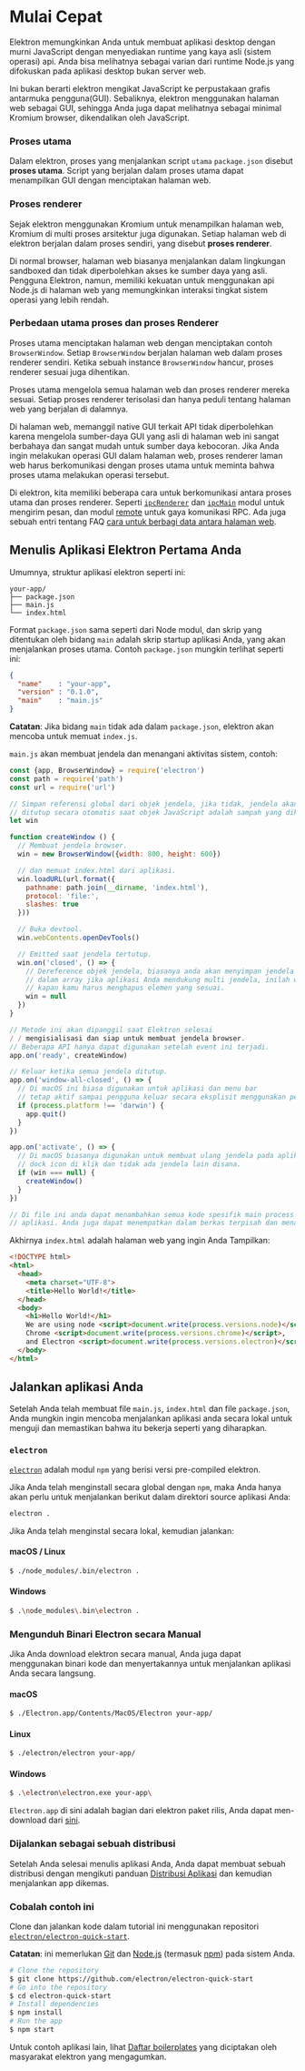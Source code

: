 # Mulai Cepat

Elektron memungkinkan Anda untuk membuat aplikasi desktop dengan murni JavaScript dengan menyediakan runtime yang kaya asli (sistem operasi) api. Anda bisa melihatnya sebagai varian dari runtime Node.js yang difokuskan pada aplikasi desktop bukan server web.

Ini bukan berarti elektron mengikat JavaScript ke perpustakaan grafis antarmuka pengguna(GUI). Sebaliknya, elektron menggunakan halaman web sebagai GUI, sehingga Anda juga dapat melihatnya sebagai minimal Kromium browser, dikendalikan oleh JavaScript.

### Proses utama

Dalam elektron, proses yang menjalankan script `utama` `package.json` disebut **proses utama**. Script yang berjalan dalam proses utama dapat menampilkan GUI dengan menciptakan halaman web.

### Proses renderer

Sejak elektron menggunakan Kromium untuk menampilkan halaman web, Kromium di multi proses arsitektur juga digunakan. Setiap halaman web di elektron berjalan dalam proses sendiri, yang disebut **proses renderer**.

Di normal browser, halaman web biasanya menjalankan dalam lingkungan sandboxed dan tidak diperbolehkan akses ke sumber daya yang asli. Pengguna Elektron, namun, memiliki kekuatan untuk menggunakan api Node.js di halaman web yang memungkinkan interaksi tingkat sistem operasi yang lebih rendah.

### Perbedaan utama proses dan proses Renderer

Proses utama menciptakan halaman web dengan menciptakan contoh `BrowserWindow`. Setiap `BrowserWindow` berjalan halaman web dalam proses renderer sendiri. Ketika sebuah instance `BrowserWindow` hancur, proses renderer sesuai juga dihentikan.

Proses utama mengelola semua halaman web dan proses renderer mereka sesuai. Setiap proses renderer terisolasi dan hanya peduli tentang halaman web yang berjalan di dalamnya.

Di halaman web, memanggil native GUI terkait API tidak diperbolehkan karena mengelola sumber-daya GUI yang asli di halaman web ini sangat berbahaya dan sangat mudah untuk sumber daya kebocoran. Jika Anda ingin melakukan operasi GUI dalam halaman web, proses renderer laman web harus berkomunikasi dengan proses utama untuk meminta bahwa proses utama melakukan operasi tersebut.

Di elektron, kita memiliki beberapa cara untuk berkomunikasi antara proses utama dan proses renderer. Seperti [`ipcRenderer`](../api/ipc-renderer.md) dan [`ipcMain`](../api/ipc-main.md) modul untuk mengirim pesan, dan modul [remote](../api/remote.md) untuk gaya komunikasi RPC. Ada juga sebuah entri tentang FAQ [cara untuk berbagi data antara halaman web](../faq.md#how-to-share-data-between-web-pages).

## Menulis Aplikasi Elektron Pertama Anda

Umumnya, struktur aplikasi elektron seperti ini:

```text
your-app/
├── package.json
├── main.js
└── index.html
```

Format `package.json` sama seperti dari Node modul, dan skrip yang ditentukan oleh bidang `main` adalah skrip startup aplikasi Anda, yang akan menjalankan proses utama. Contoh `package.json` mungkin terlihat seperti ini:

```json
{
  "name"    : "your-app",
  "version" : "0.1.0",
  "main"    : "main.js"
}
```

**Catatan**: Jika bidang `main` tidak ada dalam `package.json`, elektron akan mencoba untuk memuat `index.js`.

`main.js` akan membuat jendela dan menangani aktivitas sistem, contoh:

```javascript
const {app, BrowserWindow} = require('electron')
const path = require('path')
const url = require('url')

// Simpan referensi global dari objek jendela, jika tidak, jendela akan menyala
// ditutup secara otomatis saat objek JavaScript adalah sampah yang dikumpulkan.
let win

function createWindow () {
  // Membuat jendela browser.
  win = new BrowserWindow({width: 800, height: 600})

  // dan memuat index.html dari aplikasi.
  win.loadURL(url.format({
    pathname: path.join(__dirname, 'index.html'),
    protocol: 'file:',
    slashes: true
  }))

  // Buka devtool.
  win.webContents.openDevTools()

  // Emitted saat jendela tertutup.
  win.on('closed', () => {
    // Dereference objek jendela, biasanya anda akan menyimpan jendela
    // dalam array jika aplikasi Anda mendukung multi jendela, inilah waktunya
    // kapan kamu harus menghapus elemen yang sesuai.
    win = null
  })
}

// Metode ini akan dipanggil saat Elektron selesai
/ / mengisialisasi dan siap untuk membuat jendela browser.
// Beberapa API hanya dapat digunakan setelah event ini terjadi.
app.on('ready', createWindow)

// Keluar ketika semua jendela ditutup.
app.on('window-all-closed', () => {
  // Di macOS ini biasa digunakan untuk aplikasi dan menu bar
  // tetap aktif sampai pengguna keluar secara eksplisit menggunakan perintah Cmd + Q
  if (process.platform !== 'darwin') {
    app.quit()
  }
})

app.on('activate', () => {
  // Di macOS biasanya digunakan untuk membuat ulang jendela pada aplikasi ketika 
  // dock icon di klik dan tidak ada jendela lain disana.
  if (win === null) {
    createWindow()
  }
})

// Di file ini anda dapat menambahkan semua kode spesifik main process pada
// aplikasi. Anda juga dapat menempatkan dalam berkas terpisah dan menambahkannya di sini.
```

Akhirnya `index.html` adalah halaman web yang ingin Anda Tampilkan:

```html
<!DOCTYPE html>
<html>
  <head>
    <meta charset="UTF-8">
    <title>Hello World!</title>
  </head>
  <body>
    <h1>Hello World!</h1>
    We are using node <script>document.write(process.versions.node)</script>,
    Chrome <script>document.write(process.versions.chrome)</script>,
    and Electron <script>document.write(process.versions.electron)</script>.
  </body>
</html>
```

## Jalankan aplikasi Anda

Setelah Anda telah membuat file `main.js`, `index.html` dan file `package.json`, Anda mungkin ingin mencoba menjalankan aplikasi anda secara lokal untuk menguji dan memastikan bahwa itu bekerja seperti yang diharapkan.

### `electron`

[`electron`](https://github.com/electron-userland/electron-prebuilt) adalah modul `npm` yang berisi versi pre-compiled elektron.

Jika Anda telah menginstall secara global dengan `npm`, maka Anda hanya akan perlu untuk menjalankan berikut dalam direktori source aplikasi Anda:

```bash
electron .
```

Jika Anda telah menginstal secara lokal, kemudian jalankan:

#### macOS / Linux

```bash
$ ./node_modules/.bin/electron .
```

#### Windows

```bash
$ .\node_modules\.bin\electron .
```

### Mengunduh Binari Electron secara Manual

Jika Anda download elektron secara manual, Anda juga dapat menggunakan binari kode dan menyertakannya untuk menjalankan aplikasi Anda secara langsung.

#### macOS

```bash
$ ./Electron.app/Contents/MacOS/Electron your-app/
```

#### Linux

```bash
$ ./electron/electron your-app/
```

#### Windows

```bash
$ .\electron\electron.exe your-app\
```

`Electron.app` di sini adalah bagian dari elektron paket rilis, Anda dapat men-download dari [sini](https://github.com/electron/electron/releases).

### Dijalankan sebagai sebuah distribusi

Setelah Anda selesai menulis aplikasi Anda, Anda dapat membuat sebuah distribusi dengan mengikuti panduan [Distribusi Aplikasi](./application-distribution.md) dan kemudian menjalankan app dikemas.

### Cobalah contoh ini

Clone dan jalankan kode dalam tutorial ini menggunakan repositori [`electron/electron-quick-start`](https://github.com/electron/electron-quick-start).

**Catatan**: ini memerlukan [Git](https://git-scm.com) dan [Node.js](https://nodejs.org/en/download/) (termasuk [npm](https://npmjs.org)) pada sistem Anda.

```bash
# Clone the repository
$ git clone https://github.com/electron/electron-quick-start
# Go into the repository
$ cd electron-quick-start
# Install dependencies
$ npm install
# Run the app
$ npm start
```

Untuk contoh aplikasi lain, lihat [Daftar boilerplates](https://electron.atom.io/community/#boilerplates) yang diciptakan oleh masyarakat elektron yang mengagumkan.